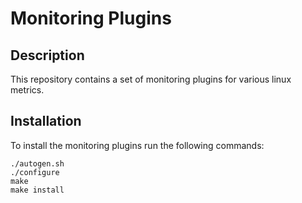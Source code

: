 # Monitoring Plugins

## Description
This repository contains a set of monitoring plugins for various linux metrics.

## Installation
To install the monitoring plugins run the following commands:

    ./autogen.sh
    ./configure
    make
    make install
